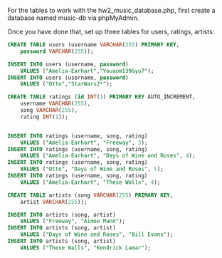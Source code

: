 For the tables to work with the hw2_music_database.php,
first create a database named music-db via phpMyAdmin.

Once you have done that, set up three tables for users, ratings, artists:

```sql
CREATE TABLE users (username VARCHAR(255) PRIMARY KEY,
    password VARCHAR(255));

INSERT INTO users (username, password)
    VALUES ("Amelia-Earhart","Youaom139&yu7");
INSERT INTO users (username, password)
    VALUES ("Otto","StarWars2*");
```

```sql
CREATE TABLE ratings (id INT(1) PRIMARY KEY AUTO_INCREMENT,
    username VARCHAR(255),
    song VARCHAR(255),
    rating INT(1));


INSERT INTO ratings (username, song, rating)
    VALUES ("Amelia-Earhart", "Freeway", 3);
INSERT INTO ratings (username, song, rating)
    VALUES ("Amelia-Earhart", "Days of Wine and Roses", 4);
INSERT INTO ratings (username, song, rating)
    VALUES ("Otto", "Days of Wine and Roses", 5);
INSERT INTO ratings (username, song, rating)
    VALUES ("Amelia-Earhart", "These Walls", 4);
```

```sql
CREATE TABLE artists (song VARCHAR(255) PRIMARY KEY,
    artist VARCHAR(255));

INSERT INTO artists (song, artist)
    VALUES ("Freeway", "Aimee Mann");
INSERT INTO artists (song, artist)
    VALUES ("Days of Wine and Roses", "Bill Evans");
INSERT INTO artists (song, artist)
    VALUES ("These Walls", "Kendrick Lamar");
```
